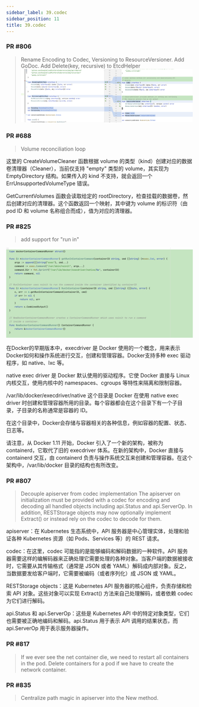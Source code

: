 ```yaml
---
sidebar_label: 39.codec
sidebar_position: 11
title: 39.codec
---
```



### PR #806
> Rename Encoding to Codec, Versioning to ResourceVersioner. Add
GoDoc. Add Delete(key, recursive) to EtcdHelper
![](https://raw.githubusercontent.com/mouuii/picture/master/%E6%88%AA%E5%B1%8F2023-05-27%20%E4%B8%8A%E5%8D%888.51.05.png)

### PR #688
> Volume reconciliation loop

这里的 CreateVolumeCleaner 函数根据 volume 的类型（kind）创建对应的数据卷清理器（Cleaner），当前仅支持 "empty" 类型的 volume，其实现为 EmptyDirectory 结构。如果传入的 kind 不支持，就会返回一个 ErrUnsupportedVolumeType 错误。

GetCurrentVolumes 函数会读取给定的 rootDirectory，检查挂载的数据卷，然后创建对应的清理器。这个函数返回一个映射，其中键为 volume 的标识符（由 pod ID 和 volume 名称组合而成），值为对应的清理器。


### PR #825
> add support for "run in"

![](https://raw.githubusercontent.com/mouuii/picture/master/%E6%88%AA%E5%B1%8F2023-05-27%20%E4%B8%8A%E5%8D%889.06.59.png)


在Docker的早期版本中，execdriver 是 Docker 使用的一个概念，用来表示Docker如何和操作系统进行交互，创建和管理容器。Docker支持多种 exec 驱动程序，如 native、lxc 等。

native exec driver 是 Docker 默认使用的驱动程序。它使 Docker 直接与 Linux 内核交互，使用内核中的 namespaces、cgroups 等特性来隔离和限制容器。

/var/lib/docker/execdriver/native 这个目录是 Docker 在使用 native exec driver 时创建和管理容器所用的目录。每个容器都会在这个目录下有一个子目录，子目录的名称通常是容器的 ID。

在这个目录中，Docker会存储与容器相关的各种信息，例如容器的配置、状态、日志等。

请注意，从 Docker 1.11 开始，Docker 引入了一个新的架构，被称为 containerd，它取代了旧的 execdriver 体系。在新的架构中，Docker 直接与 containerd 交互，由 containerd 负责与操作系统交互来创建和管理容器。在这个架构中，/var/lib/docker 目录的结构也有所改变。


### PR #807
> Decouple apiserver from codec implementation
> The apiserver on initialization must be provided with a codec for encoding
and decoding all handled objects including api.Status and api.ServerOp. In
addition, RESTStorage objects may now optionally implement Extract() or
instead rely on the codec to decode for them.


apiserver：在 Kubernetes 生态系统中，API 服务器是中心管理实体，处理和验证各种 Kubernetes 资源（如 Pods、Services 等）的 REST 请求。

codec：在这里，codec 可能指的是能够编码和解码数据的一种软件。API 服务器需要这样的编解码器来正确处理它需要处理的各种对象。当客户端的数据被接收时，它需要从其传输格式（通常是 JSON 或者 YAML）解码成内部对象。反之，当数据要发给客户端时，它需要被编码（或者序列化）成 JSON 或 YAML。

RESTStorage objects：这是 Kubernetes API 服务器的核心组件，负责存储和检索 API 对象。这些对象可以实现 Extract() 方法来自己处理解码，或者依赖 codec 为它们进行解码。

api.Status 和 api.ServerOp：这些是 Kubernetes API 中的特定对象类型，它们也需要被正确地编码和解码。api.Status 用于表示 API 调用的结果状态，而 api.ServerOp 用于表示服务器操作。


### PR #817
> If we ever see the net container die, we need to restart all containers in the pod.
> Delete containers for a pod if we have to create the network container. 

### PR #835
> Centralize path magic in apiserver into the New method.